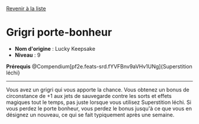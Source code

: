 [Revenir à la liste](..)

# Grigri porte-bonheur

 * **Nom d'origine** : Lucky Keepsake
 * **Niveau** : 9


<p><span id="ctl00_MainContent_DetailedOutput"><strong>Prérequis</strong> @Compendium[pf2e.feats-srd.fYVFBnv9aVHv1UNg]{Superstition léchi}<br></span></p>
<hr>
<p>Vous avez un grigri qui vous apporte la chance. Vous obtenez un bonus de circonstance de +1 aux jets de sauvegarde contre les sorts et effets magiques tout le temps, pas juste lorsque vous utilisez Superstition léchi. Si vous perdez le porte bonheur, vous perdez le bonus jusqu'à ce que vous en désignez un nouveau, ce qui se fait typiquement après une semaine.&nbsp;</p>
